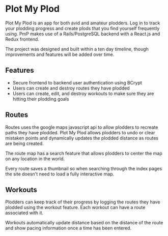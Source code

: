 # Plot My Plod

Plot My Plod is an app for both avid and amateur plodders. Log in to track your plodding progress and create plods that you find yourself frequently using. PmP makes use of a Rails/PostgreSQL backend with a React.js and Redux frontend.

The project was designed and built within a ten day timeline, though improvements and features will be added over time.

## Features

- Secure frontend to backend user authentication using BCrypt
- Users can create and destroy routes they have plodded
- Users can create, edit, and destroy workouts to make sure they are hitting their plodding goals

## Routes

Routes uses the google maps javascript api to allow plodders to recreate paths they have plodded. Plot My Plod allows plodders to undo or clear mistaken points and dynamically updates the plodded distance as routes are being created.

The route map has a search feature that allows plodders to center the map on any location in the world.

Every route saves a thumbnail so when searching through the index pages the site doesn't need to load a fully interactive map.

## Workouts

Plodders can keep track of their progress by logging the routes they have plodded using the workout feature. Each workout can have a route associated with it.

Workouts automatically update distance based on the distance of the route and show pacing information once a time has been entered.
